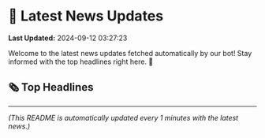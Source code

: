# 📰 Latest News Updates
**Last Updated:** 2024-09-12 03:27:23

Welcome to the latest news updates fetched automatically by our bot! Stay informed with the top headlines right here. 🚀

## 🗞️ Top Headlines

---
*(This README is automatically updated every 1 minutes with the latest news.)*
